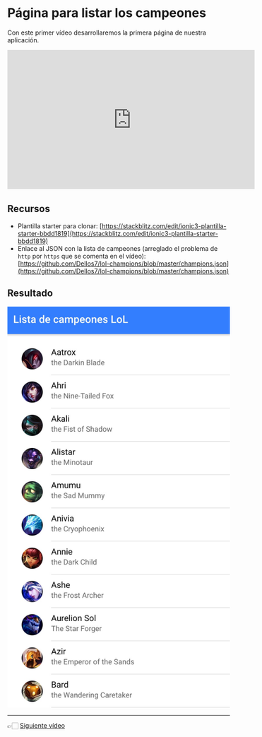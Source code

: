 # Página para listar los campeones

Con este primer vídeo desarrollaremos la primera página de nuestra aplicación.

<iframe width="560" height="315" src="https://www.youtube.com/embed/06zN9dk1BJs" frameborder="0" allow="accelerometer; autoplay; encrypted-media; gyroscope; picture-in-picture" allowfullscreen></iframe>

## Recursos

* Plantilla starter para clonar: [https://stackblitz.com/edit/ionic3-plantilla-starter-bbdd1819](https://stackblitz.com/edit/ionic3-plantilla-starter-bbdd1819)
* Enlace al JSON con la lista de campeones (arreglado el problema de `http` por `https` que se comenta en el vídeo): [https://github.com/Dellos7/lol-champions/blob/master/champions.json](https://github.com/Dellos7/lol-champions/blob/master/champions.json)

## Resultado

![](./pagina_lista_campeones.jpg)

---

👉🏻 [Siguiente vídeo](./practica-app-lol-2.md)